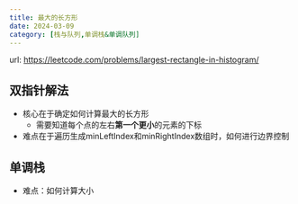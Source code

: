 ```yaml
---
title: 最大的长方形
date: 2024-03-09
category: [栈与队列,单调栈&单调队列]
---
```


url: https://leetcode.com/problems/largest-rectangle-in-histogram/



## 双指针解法

- 核心在于确定如何计算最大的长方形
  - 需要知道每个点的左右**第一个更小**的元素的下标
- 难点在于遍历生成minLeftIndex和minRightIndex数组时，如何进行边界控制



## 单调栈

- 难点：如何计算大小

